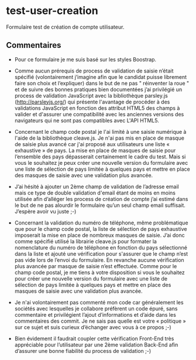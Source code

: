 # test-user-creation

Formulaire test de création de compte utilisateur.

## Commentaires

- Pour ce formulaire je me suis basé sur les styles Boostrap.

- Comme aucun prérequis de process de validation de saisie n’était spécifié (volontairement j’imagine afin que le candidat puisse librement faire son choix et l’expliquer) dans le but de ne pas " réinventer la roue " et de suivre des bonnes pratiques bien documentées j’ai privilégié un process de validation JavaScript avec la bibliothèque parsley.js (http://parsleyjs.org/) qui présente l'avantage de procéder à des validations JavaScript en fonction des attribut HTML5 des champs à valider et d'assurer une compatibilité avec les anciennes versions des navigateurs qui ne sont pas compatibles avec L'API HTML5.

- Concernant le champ code postal je l'ai limité à une saisie numérique à l'aide de la bibliothèque cleave.js. Je n'ai pas mis en place de masque de saisie plus avancé car j'ai proposé aux utilisateurs une liste « exhaustive » de pays. La mise en place de masques de saisie pour l’ensemble des pays dépasserait certainement le cadre du test. Mais si vous le souhaitez je peux créer une nouvelle version du formulaire avec une liste de sélection de pays limitée à quelques pays et mettre en place des masques de saisie avec une validation plus avancée.

- J’ai hésité à ajouter un 2ème champ de validation de l’adresse email mais ce type de double validation d'email étant de moins en moins utilisée afin d’alléger les process de création de compte j’ai estimé dans le but de ne pas alourdir le formulaire qu’un seul champ email suffisait. J’espère avoir vu juste ;-)

- Concernant la validation du numéro de téléphone, même problématique que pour le champ code postal, la liste de sélection de pays exhaustive imposerait la mise en place de nombreux masques de saisie. J’ai donc comme spécifié utilisé la librairie cleave.js pour formater la nomenclature du numéro de téléphone en fonction du pays sélectionné dans la liste et ajouté une vérification pour s'assurer que le champ n’est pas vide lors de l’envoi du formulaire. En revanche aucune vérification plus avancée par masque de saisie n’est effectuée. Comme pour le champ code postal, je me tiens à votre disposition si vous le souhaitez pour créer une nouvelle version du formulaire avec une liste de sélection de pays limitée à quelques pays et mettre en place des masques de saisie avec une validation plus avancée.

 - Je n'ai volontairement pas commenté mon code car généralement les sociétés avec lesquelles je collabore préfèrent un code épuré, sans commentaire et privilégient l’ajout d’informations et d’aide dans les commentaires des commit. Je ne sais pas quelle est votre « politique » sur ce sujet et suis curieux d’échanger avec vous à ce propos ;-)
 
- Bien évidement il faudrait coupler cette vérification Front-End très appréciable pour l’utilisateur par une 2ème validation Back-End afin d’assurer une bonne fiabilité du process de validation ;-)
